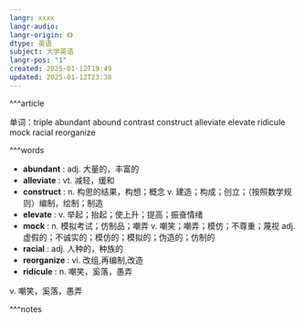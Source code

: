 ```yaml
---
langr: xxxx
langr-audio: 
langr-origin: 《》
dtype: 英语
subject: 大学英语
langr-pos: "1"
created: 2025-01-12T19:49
updated: 2025-01-12T23:38
---
```


^^^article

单词：triple abundant abound contrast construct alleviate elevate ridicule mock racial reorganize 




^^^words
+ **abundant** : adj. 大量的，丰富的
+ **alleviate** : vt. 减轻，缓和
+ **construct** : n. 构思的结果，构想；概念
v. 建造；构成；创立；（按照数学规则）编制，绘制；制造
+ **elevate** : v. 举起；抬起；使上升；提高；振奋情绪
+ **mock** : n. 模拟考试；仿制品；嘲弄
v. 嘲笑；嘲弄；模仿；不尊重；蔑视
adj. 虚假的；不诚实的；模仿的；模拟的；伪造的；仿制的
+ **racial** : adj. 人种的，种族的
+ **reorganize** : vi. 改组,再编制,改造
+ **ridicule** : n. 嘲笑，奚落，愚弄

v. 嘲笑，奚落，愚弄

^^^notes


